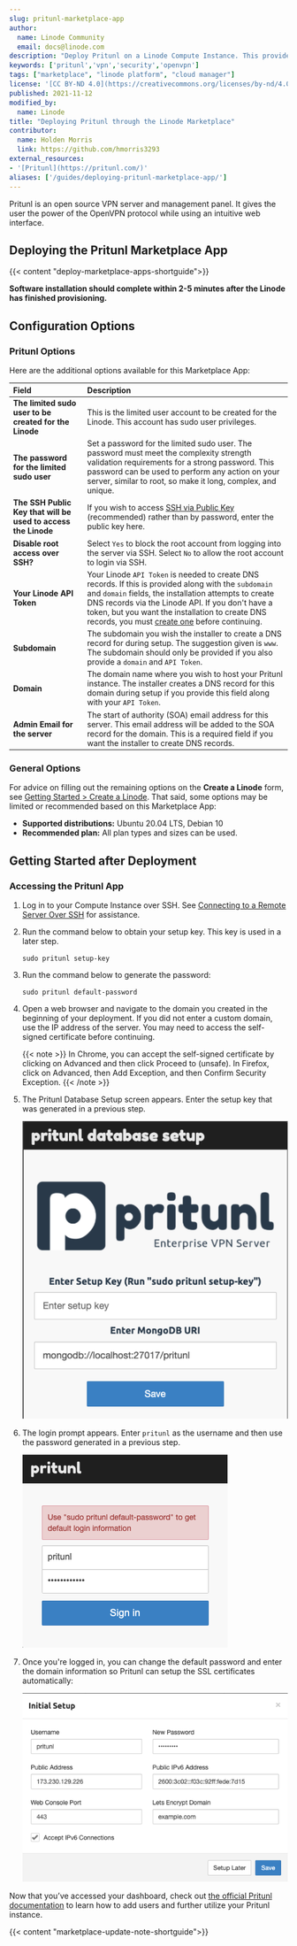 ```yaml
---
slug: pritunl-marketplace-app
author:
  name: Linode Community
  email: docs@linode.com
description: "Deploy Pritunl on a Linode Compute Instance. This provides you with an open source VPN server and management panel."
keywords: ['pritunl','vpn','security','openvpn']
tags: ["marketplace", "linode platform", "cloud manager"]
license: '[CC BY-ND 4.0](https://creativecommons.org/licenses/by-nd/4.0)'
published: 2021-11-12
modified_by:
  name: Linode
title: "Deploying Pritunl through the Linode Marketplace"
contributor:
  name: Holden Morris
  link: https://github.com/hmorris3293
external_resources:
- '[Pritunl](https://pritunl.com/)'
aliases: ['/guides/deploying-pritunl-marketplace-app/']
---
```


Pritunl is an open source VPN server and management panel. It gives the user the power of the OpenVPN protocol while using an intuitive web interface.

## Deploying the Pritunl Marketplace App

{{< content "deploy-marketplace-apps-shortguide">}}

**Software installation should complete within 2-5 minutes after the Linode has finished provisioning.**

## Configuration Options

### Pritunl Options

Here are the additional options available for this Marketplace App:

| **Field** | **Description** |
|:--------------|:------------|
| **The limited sudo user to be created for the Linode** | This is the limited user account to be created for the Linode. This account has sudo user privileges. |
| **The password for the limited sudo user** | Set a password for the limited sudo user. The password must meet the complexity strength validation requirements for a strong password. This password can be used to perform any action on your server, similar to root, so make it long, complex, and unique. |
| **The SSH Public Key that will be used to access the Linode** | If you wish to access [SSH via Public Key](/docs/security/authentication/use-public-key-authentication-with-ssh/) (recommended) rather than by password, enter the public key here. |
| **Disable root access over SSH?** | Select `Yes` to block the root account from logging into the server via SSH. Select `No` to allow the root account to login via SSH. |
| **Your Linode API Token** | Your Linode `API Token` is needed to create DNS records. If this is provided along with the `subdomain` and `domain` fields, the installation attempts to create DNS records via the Linode API. If you don't have a token, but you want the installation to create DNS records, you must [create one](/docs/platform/api/getting-started-with-the-linode-api/#get-an-access-token) before continuing. |
| **Subdomain** | The subdomain you wish the installer to create a DNS record for during setup. The suggestion given is `www`. The subdomain should only be provided if you also provide a `domain` and `API Token`. |
| **Domain** | The domain name where you wish to host your Pritunl instance. The installer creates a DNS record for this domain during setup if you provide this field along with your `API Token`. |
| **Admin Email for the server** | The start of authority (SOA) email address for this server. This email address will be added to the SOA record for the domain. This is a required field if you want the installer to create DNS records. |

### General Options

For advice on filling out the remaining options on the **Create a Linode** form, see [Getting Started > Create a Linode](/docs/guides/getting-started/#create-a-linode). That said, some options may be limited or recommended based on this Marketplace App:

- **Supported distributions:** Ubuntu 20.04 LTS, Debian 10
- **Recommended plan:** All plan types and sizes can be used.

## Getting Started after Deployment

### Accessing the Pritunl App

1.  Log in to your Compute Instance over SSH. See [Connecting to a Remote Server Over SSH](/docs/guides/connect-to-server-over-ssh/) for assistance.

1.  Run the command below to obtain your setup key. This key is used in a later step.

        sudo pritunl setup-key

1.  Run the command below to generate the password:

        sudo pritunl default-password

1.  Open a web browser and navigate to the domain you created in the beginning of your deployment. If you did not enter a custom domain, use the IP address of the server. You may need to access the self-signed certificate before continuing.

    {{< note >}}
    In Chrome, you can accept the self-signed certificate by clicking on Advanced and then click Proceed to <ip> (unsafe). In Firefox, click on Advanced, then Add Exception, and then Confirm Security Exception.
    {{< /note >}}

1.  The Pritunl Database Setup screen appears. Enter the setup key that was generated in a previous step.

    ![Pritunl Database Setup](pritunl-config.png)

1.  The login prompt appears. Enter `pritunl` as the username and then use the password generated in a previous step.

    ![Pritunl Username Setup](pritunl-config2.png)

1.  Once you're logged in, you can change the default password and enter the domain information so Pritunl can setup the SSL certificates automatically:

    ![Pritunl Domain Setup](pritunl-config3.png)

Now that you’ve accessed your dashboard, check out [the official Pritunl documentation](https://docs.pritunl.com/docs/connecting) to learn how to add users and further utilize your Pritunl instance.

{{< content "marketplace-update-note-shortguide">}}